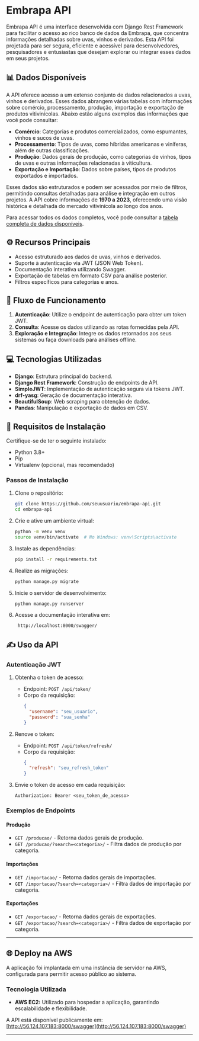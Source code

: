 # Embrapa API

Embrapa API é uma interface desenvolvida com Django Rest Framework para facilitar o acesso ao rico banco de dados da Embrapa, que concentra informações detalhadas sobre uvas, vinhos e derivados. Esta API foi projetada para ser segura, eficiente e acessível para desenvolvedores, pesquisadores e entusiastas que desejam explorar ou integrar esses dados em seus projetos.

## 📊 Dados Disponíveis

A API oferece acesso a um extenso conjunto de dados relacionados a uvas, vinhos e derivados. Esses dados abrangem várias tabelas com informações sobre comércio, processamento, produção, importação e exportação de produtos vitivinícolas. Abaixo estão alguns exemplos das informações que você pode consultar:

- **Comércio**: Categorias e produtos comercializados, como espumantes, vinhos e sucos de uvas.
- **Processamento**: Tipos de uvas, como híbridas americanas e viníferas, além de outras classificações.
- **Produção**: Dados gerais de produção, como categorias de vinhos, tipos de uvas e outras informações relacionadas à viticultura.
- **Exportação e Importação**: Dados sobre países, tipos de produtos exportados e importados.

Esses dados são estruturados e podem ser acessados por meio de filtros, permitindo consultas detalhadas para análise e integração em outros projetos. A API cobre informações de **1970 a 2023**, oferecendo uma visão histórica e detalhada do mercado vitivinícola ao longo dos anos.

Para acessar todos os dados completos, você pode consultar a [tabela completa de dados disponíveis](https://github.com/milinull/Embrapa-API/blob/testes/dir_csv/dados_unicos.csv).

## ⚙️ Recursos Principais
- Acesso estruturado aos dados de uvas, vinhos e derivados.
- Suporte à autenticação via JWT (JSON Web Token).
- Documentação interativa utilizando Swagger.
- Exportação de tabelas em formato CSV para análise posterior.
- Filtros específicos para categorias e anos.

## 🔄 Fluxo de Funcionamento
1. **Autenticação**: Utilize o endpoint de autenticação para obter um token JWT.
2. **Consulta**: Acesse os dados utilizando as rotas fornecidas pela API.
3. **Exploração e Integração**: Integre os dados retornados aos seus sistemas ou faça downloads para análises offline.

## 💻 Tecnologias Utilizadas
- **Django**: Estrutura principal do backend.
- **Django Rest Framework**: Construção de endpoints de API.
- **SimpleJWT**: Implementação de autenticação segura via tokens JWT.
- **drf-yasg**: Geração de documentação interativa.
- **BeautifulSoup**: Web scraping para obtenção de dados.
- **Pandas**: Manipulação e exportação de dados em CSV.

## 🚨 Requisitos de Instalação
Certifique-se de ter o seguinte instalado:
- Python 3.8+
- Pip
- Virtualenv (opcional, mas recomendado)

### Passos de Instalação
1. Clone o repositório:
   ```bash
   git clone https://github.com/seuusuario/embrapa-api.git
   cd embrapa-api
   ```

2. Crie e ative um ambiente virtual:
   ```bash
   python -m venv venv
   source venv/bin/activate  # No Windows: venv\Scripts\activate
   ```

3. Instale as dependências:
   ```bash
   pip install -r requirements.txt
   ```

4. Realize as migrações:
   ```bash
   python manage.py migrate
   ```

5. Inicie o servidor de desenvolvimento:
   ```bash
   python manage.py runserver
   ```

6. Acesse a documentação interativa em:
   ```
    http://localhost:8000/swagger/
   ```

## ✍️ Uso da API

### Autenticação JWT
1. Obtenha o token de acesso:
   - Endpoint: `POST /api/token/`
   - Corpo da requisição:
     ```json
     {
       "username": "seu_usuario",
       "password": "sua_senha"
     }
     ```

2. Renove o token:
   - Endpoint: `POST /api/token/refresh/`
   - Corpo da requisição:
     ```json
     {
       "refresh": "seu_refresh_token"
     }
     ```

3. Envie o token de acesso em cada requisição:
   ```
   Authorization: Bearer <seu_token_de_acesso>
   ```

### Exemplos de Endpoints
#### Produção
- `GET /producao/` - Retorna dados gerais de produção.
- `GET /producao/?search=<categoria>/` - Filtra dados de produção por categoria.

#### Importações
- `GET /importacao/` - Retorna dados gerais de importações.
- `GET /importacao/?search=<categoria>/` - Filtra dados de importação por categoria.

#### Exportações
- `GET /exportacao/` - Retorna dados gerais de exportações.
- `GET /exportacao/?search=<categoria>/` - Filtra dados de exportação por categoria.

---

## **🌐 Deploy na AWS**

A aplicação foi implantada em uma instância de servidor na AWS, configurada para permitir acesso público ao sistema.

### **Tecnologia Utilizada**

- **AWS EC2:** Utilizado para hospedar a aplicação, garantindo escalabilidade e flexibilidade.

A API está disponível publicamente em: [http://56.124.107.183:8000/swagger](http://56.124.107.183:8000/swagger)

---